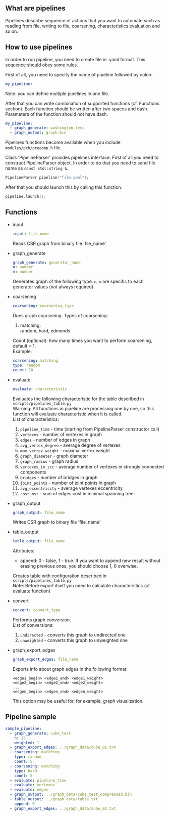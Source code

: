 ## What are pipelines ##
Pipelines describe sequence of actions that you want to automate such as reading from file, writing to file, coarsening, characteristics evaluation and so on.

## How to use pipelines ##

In order to run pipeline, you need to create file in .yaml format. This sequence should obey some rules.

First of all, you need to specify the name of pipeline followed by colon:

```yaml
my_pipeline:
```

Note: you can define multiple pipelines in one file.

After that you can write combination of supported functions (cf. Functions section). Each function should be written after two spaces and dash. Parameters of the function should not have dash.

```yaml
my_pipeline:
  - graph_generate: washington_test
  - graph_output: graph.bin
```

Pipelines functions become available when you include `modules/pch/precomp.h` file.

Class 'PipelineParser' provides pipelines interface. First of all you need to construct PipelineParser object. In order to do that you need to send file name as `const std::string &`.
```cpp
PipelineParser pipeline("file.yaml");
```
After that you should launch this by calling this function.
```cpp
pipeline.launch();
```

## Functions ##
* input
  ```yaml
  input: file_name
  ```
  Reads CSR graph from binary file 'file_name'
* graph_generate
  ```yaml
  graph_generate: generator_name
  n: number
  m: number
  ```
  Generates graph of the following type. `n`, `m` are specific to each generator values (not always required)
* coarsening
  ```yaml
  coarsening: coarsening_type
  ```
  Does graph coarsening.
  Types of coarsening:
  1. matching:  
     random, hard, edmonds
  
  Count (optional): how many times you want to perform coarsening, default = 1.  
  Example:
  ```yaml
  coarsening: matching
  type: random
  count: 10
  ```
* evaluate
  ```yaml
  evaluate: characteristic
  ```
  Evaluates the following characteristic for the table described in `scripts/pipelines_table.py`  
  Warning: All functions in pipeline are processing one by one, so this function will evaluate characteristic when it is called.  
  List of characteristics:  
  1. `pipeline_time` - time (starting from PipelineParser constructor call)
  1. `vertexes` - number of vertexes in graph
  1. `edges` - number of edges in graph
  1. `avg_vertex_degree` - average degree of vertexes
  1. `max_vertex_weight` - maximal vertex weight
  1. `graph_diameter` - graph diameter
  1. `graph_radius` - graph radius
  1. `vertexes_in_scc` - average number of vertexes in strongly connected components
  1. `bridges` - number of bridges in graph
  1. `joint_points` - number of joint points in graph
  1. `avg_eccentricity` - average vertexes eccentricity
  1. `cost_mst` - sum of edges cost in minimal spanning tree
* graph_output
  ```yaml
  graph_output: file_name
  ```
  Writes CSR graph to binary file 'file_name'
* table_output
  ```yaml
  table_output: file_name
  ```
  Attributes:
  * append: 0 - false, 1 - true. If you want to append new result without erasing previous ones, you should choose 1, 0 overwise.

  Creates table with configuration described in `scripts/pipelines_table.py`  
  Note: Before export itself you need to calculate characteristics (cf. evaluate function)
* convert
  ```yaml
  convert: convert_type
  ```
  Performs graph conversion.  
  List of conversions:
  1. `undirected` - converts this graph to undirected one
  1. `unweighted` - converts this graph to unweighted one
* graph_export_edges
  ```yaml
  graph_export_edges: file_name
  ```
  Exports info about graph edges in the following format:
  ```
  <edge1_begin> <edge1_end> <edge1_weight>
  <edge2_begin> <edge2_end> <edge2_weight>
  ...
  <edgen_begin> <edgen_end> <edgen_weight>
  ```
  This option may be useful for, for example, graph visualization.

## Pipeline sample ##

```yaml
sample_pipeline:
  - graph_generate: cube_test
    n: 25
    weighted: 1
  - graph_export_edges: ../graph_data/cube_01.txt
  - coarsening: matching
    type: random
    count: 5
  - coarsening: matching
    type: hard
    count: 5
  - evaluate: pipeline_time
  - evaluate: vertexes
  - evaluate: edges
  - graph_output: ../graph_data/cube_test_compressed.bin
  - table_output: ../graph_data/table.txt
    append: 0
  - graph_export_edges: ../graph_data/cube_02.txt
```
